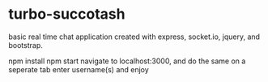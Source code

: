 # turbo-succotash

basic real time chat application created with express, socket.io, jquery, and bootstrap.

npm install
npm start
navigate to localhost:3000, and do the same on a seperate tab
enter username(s) and enjoy
